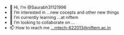 - 👋 Hi, I’m @Saurabh31121996
- 👀 I’m interested in ...new cocepts and other new things
- 🌱 I’m currently learning ...at niftem
- 💞️ I’m looking to collaborate on ...
- 📫 How to reach me ...mtech-622013@niftem.ac.in

<!---
Saurabh31121996/Saurabh31121996 is a ✨ special ✨ repository because its `README.md` (this file) appears on your GitHub profile.
You can click the Preview link to take a look at your changes.
--->
